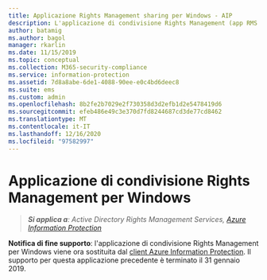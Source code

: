```yaml
---
title: Applicazione Rights Management sharing per Windows - AIP
description: L'applicazione di condivisione Rights Management (app RMS sharing) per Windows non è più supportata.
author: batamig
ms.author: bagol
manager: rkarlin
ms.date: 11/15/2019
ms.topic: conceptual
ms.collection: M365-security-compliance
ms.service: information-protection
ms.assetid: 7d8a8abe-6de1-4088-90ee-e0c4bd6deec8
ms.suite: ems
ms.custom: admin
ms.openlocfilehash: 8b2fe2b7029e2f730358d3d2efb1d2e5478419d6
ms.sourcegitcommit: efeb486e49c3e370d7fd8244687cd3de77cd8462
ms.translationtype: MT
ms.contentlocale: it-IT
ms.lasthandoff: 12/16/2020
ms.locfileid: "97582997"
---
```

# <a name="rights-management-sharing-application-for-windows"></a>Applicazione di condivisione Rights Management per Windows

>***Si applica a**: Active Directory Rights Management Services, [Azure Information Protection](https://azure.microsoft.com/pricing/details/information-protection)*

**Notifica di fine supporto**: l'applicazione di condivisione Rights Management per Windows viene ora sostituita dal [client Azure Information Protection](aip-client.md). Il supporto per questa applicazione precedente è terminato il 31 gennaio 2019.
